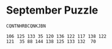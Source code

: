 # September Puzzle

```
CQNTNHRBCQNKJBN

106 125 133 35 120 136 122 117 138 122
121  35 88 144 138 125 133 132  70
```